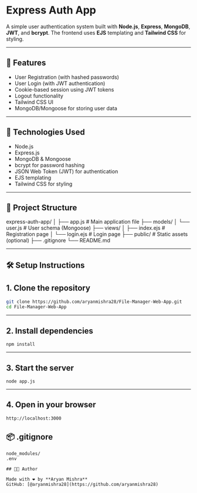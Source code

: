 # Express Auth App

A simple user authentication system built with **Node.js**, **Express**, **MongoDB**, **JWT**, and **bcrypt**. The frontend uses **EJS** templating and **Tailwind CSS** for styling.

---

## 🚀 Features

- User Registration (with hashed passwords)
- User Login (with JWT authentication)
- Cookie-based session using JWT tokens
- Logout functionality
- Tailwind CSS UI
- MongoDB/Mongoose for storing user data

---

## 🧠 Technologies Used

- Node.js
- Express.js
- MongoDB & Mongoose
- bcrypt for password hashing
- JSON Web Token (JWT) for authentication
- EJS templating
- Tailwind CSS for styling

---

## 📁 Project Structure


express-auth-app/
│
├── app.js # Main application file
├── models/
│ └── user.js # User schema (Mongoose)
├── views/
│ ├── index.ejs # Registration page
│ └── login.ejs # Login page
├── public/ # Static assets (optional)
├── .gitignore
└── README.md


---

## 🛠️ Setup Instructions

## 1. Clone the repository

```bash
git clone https://github.com/aryanmishra28/File-Manager-Web-App.git
cd File-Manager-Web-App
```
---

## 2. Install dependencies

```
npm install

```
 ---
## 3. Start the server

```
node app.js
```
---

## 4. Open in your browser
```
http://localhost:3000
```


## 📦 .gitignore

```
node_modules/
.env

## 👨‍💻 Author

Made with ❤️ by **Aryan Mishra**
GitHub: [@aryanmishra28](https://github.com/aryanmishra28)
